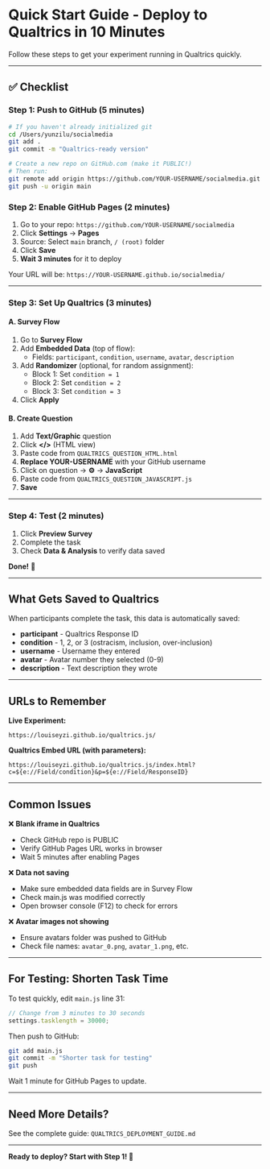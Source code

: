 # Quick Start Guide - Deploy to Qualtrics in 10 Minutes

Follow these steps to get your experiment running in Qualtrics quickly.

---

## ✅ Checklist

### Step 1: Push to GitHub (5 minutes)

```bash
# If you haven't already initialized git
cd /Users/yunzilu/socialmedia
git add .
git commit -m "Qualtrics-ready version"

# Create a new repo on GitHub.com (make it PUBLIC!)
# Then run:
git remote add origin https://github.com/YOUR-USERNAME/socialmedia.git
git push -u origin main
```

### Step 2: Enable GitHub Pages (2 minutes)

1. Go to your repo: `https://github.com/YOUR-USERNAME/socialmedia`
2. Click **Settings** → **Pages**
3. Source: Select `main` branch, `/ (root)` folder
4. Click **Save**
5. **Wait 3 minutes** for it to deploy

Your URL will be: `https://YOUR-USERNAME.github.io/socialmedia/`

---

### Step 3: Set Up Qualtrics (3 minutes)

#### A. Survey Flow
1. Go to **Survey Flow**
2. Add **Embedded Data** (top of flow):
   - Fields: `participant`, `condition`, `username`, `avatar`, `description`
3. Add **Randomizer** (optional, for random assignment):
   - Block 1: Set `condition = 1`
   - Block 2: Set `condition = 2`
   - Block 3: Set `condition = 3`
4. Click **Apply**

#### B. Create Question
1. Add **Text/Graphic** question
2. Click **</>** (HTML view)
3. Paste code from `QUALTRICS_QUESTION_HTML.html`
4. **Replace YOUR-USERNAME** with your GitHub username
5. Click on question → **⚙️** → **JavaScript**
6. Paste code from `QUALTRICS_QUESTION_JAVASCRIPT.js`
7. **Save**

---

### Step 4: Test (2 minutes)

1. Click **Preview Survey**
2. Complete the task
3. Check **Data & Analysis** to verify data saved

**Done!** 🎉

---

## What Gets Saved to Qualtrics

When participants complete the task, this data is automatically saved:

- **participant** - Qualtrics Response ID
- **condition** - 1, 2, or 3 (ostracism, inclusion, over-inclusion)
- **username** - Username they entered
- **avatar** - Avatar number they selected (0-9)
- **description** - Text description they wrote

---

## URLs to Remember

**Live Experiment:**
```
https://louiseyzi.github.io/qualtrics.js/
```

**Qualtrics Embed URL (with parameters):**
```
https://louiseyzi.github.io/qualtrics.js/index.html?c=${e://Field/condition}&p=${e://Field/ResponseID}
```

---

## Common Issues

❌ **Blank iframe in Qualtrics**
- Check GitHub repo is PUBLIC
- Verify GitHub Pages URL works in browser
- Wait 5 minutes after enabling Pages

❌ **Data not saving**
- Make sure embedded data fields are in Survey Flow
- Check main.js was modified correctly
- Open browser console (F12) to check for errors

❌ **Avatar images not showing**
- Ensure avatars folder was pushed to GitHub
- Check file names: `avatar_0.png`, `avatar_1.png`, etc.

---

## For Testing: Shorten Task Time

To test quickly, edit `main.js` line 31:

```javascript
// Change from 3 minutes to 30 seconds
settings.tasklength = 30000;
```

Then push to GitHub:
```bash
git add main.js
git commit -m "Shorter task for testing"
git push
```

Wait 1 minute for GitHub Pages to update.

---

## Need More Details?

See the complete guide: `QUALTRICS_DEPLOYMENT_GUIDE.md`

---

**Ready to deploy? Start with Step 1! 🚀**
